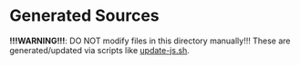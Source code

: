 # Generated Sources

**!!!WARNING!!!**: DO NOT modify files in this directory manually!!! These are generated/updated
via scripts like [update-js.sh](../../../update-js.sh).
